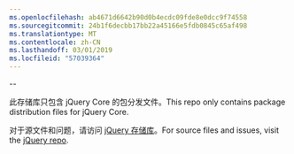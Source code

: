 ```yaml
---
ms.openlocfilehash: ab4671d6642b90d0b4ecdc09fde8e0dcc9f74558
ms.sourcegitcommit: 24b1f6decbb17bb22a45166e5fdb0845c65af498
ms.translationtype: MT
ms.contentlocale: zh-CN
ms.lasthandoff: 03/01/2019
ms.locfileid: "57039364"
---
```

--

<span data-ttu-id="3b299-101">此存储库只包含 jQuery Core 的包分发文件。</span><span class="sxs-lookup"><span data-stu-id="3b299-101">This repo only contains package distribution files for jQuery Core.</span></span>

<span data-ttu-id="3b299-102">对于源文件和问题，请访问 [jQuery 存储库](https://github.com/jquery/jquery)。</span><span class="sxs-lookup"><span data-stu-id="3b299-102">For source files and issues, visit the [jQuery repo](https://github.com/jquery/jquery).</span></span>
